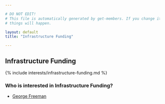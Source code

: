 ```yaml
---

# DO NOT EDIT!
# This file is automatically generated by get-members. If you change it, bad
# things will happen.

layout: default
title: "Infrastructure Funding"

---
```


## Infrastructure Funding

{% include interests/infrastructure-funding.md %}

### Who is interested in Infrastructure Funding?


* [George Freeman](/members/george-freeman.html)
